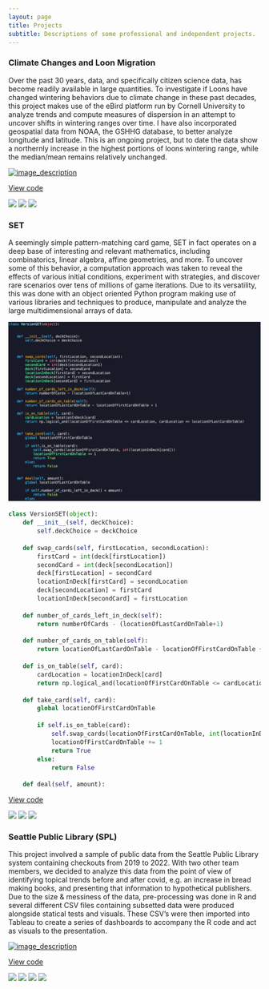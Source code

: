 ```yaml
---
layout: page
title: Projects
subtitle: Descriptions of some professional and independent projects. 
---
```


### Climate Changes and Loon Migration 

Over the past 30 years, data, and specifically citizen science data, has become readily available in large quantities. To investigate if Loons have changed wintering behaviors due to climate change in these past decades, this project makes use of the eBird platform run by Cornell University to analyze trends and compute measures of dispersion in an attempt to uncover shifts in wintering ranges over time. I have also incorporated geospatial data from NOAA, the GSHHG database, to better analyze longitude and latitude. This is an ongoing project, but to date the data show a northernly increase in the highest portions of loons wintering range, while the median/mean remains relatively unchanged. 


<a href="{{ site.baseurl }}/img/density_ne_land.png" class="lightgallery-link" data-sub-html="image_description">
<img alt="image_description" data-src="{{ site.baseurl }}/img/density_ne_land.png" src="{{ site.baseurl }}/img/density_ne_land.png" />
</a>

[View code](https://github.com/ThomasMatthews314/eBird_Loons)

[![](https://img.shields.io/badge/R-lightgray?logo=R)](#)
[![](https://img.shields.io/badge/RStudio-lightgray?logo=RStudio)](#)
[![](https://img.shields.io/badge/Tidyverse-lightgray?logo=Tidyverse)](#) 

### SET

A seemingly simple pattern-matching card game, SET in fact operates on a deep base of interesting and relevant mathematics, including combinatorics, linear algebra, affine geometries, and more. To uncover some of this behavior, a computation approach was taken to reveal the effects of various initial conditions, experiment with strategies, and discover rare scenarios over tens of millions of game iterations. Due to its versatility, this was done with an object oriented Python program making use of various libraries and techniques to produce, manipulate and analyze the large multidimensional arrays of data. 

![](img/set_code.png)

```python
class VersionSET(object): 
    def __init__(self, deckChoice):
        self.deckChoice = deckChoice
        
    def swap_cards(self, firstLocation, secondLocation):
        firstCard = int(deck[firstLocation])
        secondCard = int(deck[secondLocation])
        deck[firstLocation] = secondCard
        locationInDeck[firstCard] = secondLocation
        deck[secondLocation] = firstCard
        locationInDeck[secondCard] = firstLocation

    def number_of_cards_left_in_deck(self):
        return numberOfCards - (locationOfLastCardOnTable+1)

    def number_of_cards_on_table(self):
        return locationOfLastCardOnTable - locationOfFirstCardOnTable + 1

    def is_on_table(self, card):
        cardLocation = locationInDeck[card]
        return np.logical_and(locationOfFirstCardOnTable <= cardLocation, cardLocation <= locationOfLastCardOnTable)
        
    def take_card(self, card):
        global locationOfFirstCardOnTable
 
        if self.is_on_table(card):
            self.swap_cards(locationOfFirstCardOnTable, int(locationInDeck[card]))
            locationOfFirstCardOnTable += 1
            return True
        else:
            return False
            
    def deal(self, amount):
```

[View code](https://github.com/ThomasMatthews314/SET)

[![](https://img.shields.io/badge/Python-lightgray?logo=Python)](#) 
[![](https://img.shields.io/badge/NumPy-lightgray?logo=numpy)](#) 
[![](https://img.shields.io/badge/SciPy-lightgray?logo=scipy)](#) 

### Seattle Public Library (SPL)

This project involved a sample of public data from the Seattle Public Library system containing checkouts from 2019 to 2022. With two other team members, we decided to analyze this data from the point of view of identifying topical trends before and after covid, e.g. an increase in bread making books, and presenting that information to hypothetical publishers. Due to the size & messiness of the data, pre-processing was done in R and several different CSV files containing subsetted data were produced alongside statical tests and visuals. These CSV’s were then imported into Tableau to create a series of dashboards to accompany the R code and act as visuals to the presentation. 


<a href="{{ site.baseurl }}/img/spl_dashboard.png" class="lightgallery-link" data-sub-html="image_description">
<img alt="image_description" data-src="{{ site.baseurl }}/img/spl_dashboard.png" src="{{ site.baseurl }}/img/spl_dashboard.png" />
</a>

[View code](https://github.com/ThomasMatthews314/Coursework)

[![](https://img.shields.io/badge/R-lightgray?logo=R)](#)
[![](https://img.shields.io/badge/RStudio-lightgray?logo=RStudio)](#)
[![](https://img.shields.io/badge/Tidyverse-lightgray?logo=Tidyverse)](#)
[![](https://img.shields.io/badge/Tableau-lightgray?logo=Tableau)](#)




